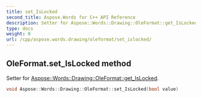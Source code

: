 ```yaml
---
title: set_IsLocked
second_title: Aspose.Words for C++ API Reference
description: Setter for Aspose::Words::Drawing::OleFormat::get_IsLocked. 
type: docs
weight: 0
url: /cpp/aspose.words.drawing/oleformat/set_islocked/
---
```

## OleFormat.set_IsLocked method


Setter for [Aspose::Words::Drawing::OleFormat::get_IsLocked](./get_islocked/).

```cpp
void Aspose::Words::Drawing::OleFormat::set_IsLocked(bool value)
```

